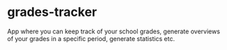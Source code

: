# grades-tracker
App where you can keep track of your school grades, generate overviews of your grades in a specific period, generate statistics etc.

